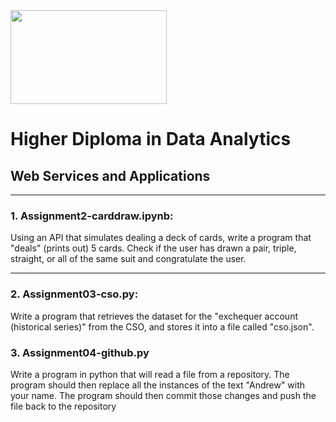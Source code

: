 
<img src="https://mjconroy.com/wp-content/uploads/2023/04/ATU-Logo.png" width="250" height="150">

# Higher Diploma in Data Analytics

## **Web Services and Applications**
***

### 1. **Assignment2-carddraw.ipynb:**

Using an API that simulates dealing a deck of cards, write a program that "deals" (prints out) 5 cards. Check if the user has drawn a pair, triple, straight, or all of the same suit and congratulate the user.

***
### **2. Assignment03-cso.py:**

Write a program that retrieves the dataset for the "exchequer account (historical series)" from the CSO, and stores it into a file called "cso.json".


### **3. Assignment04-github.py**

Write a program in python that will read a file from a repository.
The program should then replace all the instances of the text "Andrew" with your name. 
The program should then commit those changes and push the file back to the repository
